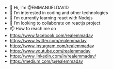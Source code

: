 - 👋 Hi, I’m @EMMANUELDAVID
- 👀 I’m interested in coding and other technologies
- 🌱 I’m currently learning react with Nodejs
- 💞️ I’m looking to collaborate on reactjs project
- 📫 How to reach me on 
- https://www.facebook.com/realemmadav
- https://www.twitter.com/realemmadav
- https://www.instagram.com/realemmadav
- https://www.youtube.com/realemmadav
- https://www.linkedin.com/in/realemmadav/
- https://medium.com/@realemmadav

<!---
IFEBUCHE-EMMANUELDAVID/IFEBUCHE-EMMANUELDAVID is a ✨ special ✨ repository because its `README.md` (this file) appears on your GitHub profile.
You can click the Preview link to take a look at your changes.
--->
